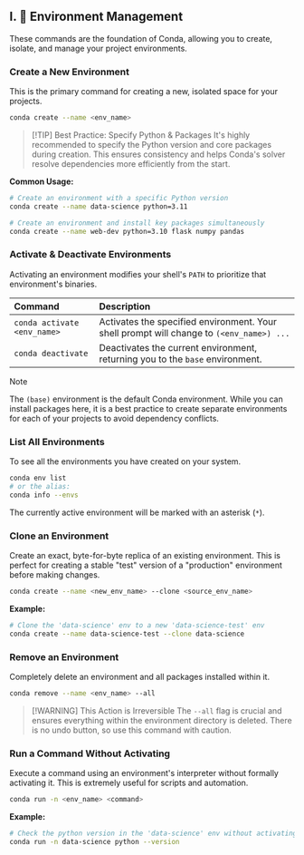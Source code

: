## I. 🌳 Environment Management

These commands are the foundation of Conda, allowing you to create, isolate, and manage your project environments.

### Create a New Environment

This is the primary command for creating a new, isolated space for your projects.

```bash
conda create --name <env_name>
```

> [!TIP] Best Practice: Specify Python & Packages
> It's highly recommended to specify the Python version and core packages during creation. This ensures consistency and helps Conda's solver resolve dependencies more efficiently from the start.

**Common Usage:**

```bash
# Create an environment with a specific Python version
conda create --name data-science python=3.11

# Create an environment and install key packages simultaneously
conda create --name web-dev python=3.10 flask numpy pandas
```

### Activate & Deactivate Environments

Activating an environment modifies your shell's `PATH` to prioritize that environment's binaries.

| Command | Description |
| :--- | :--- |
| `conda activate <env_name>` | Activates the specified environment. Your shell prompt will change to `(<env_name>) ...` |
| `conda deactivate` | Deactivates the current environment, returning you to the `base` environment. |

> [!NOTE]
> The `(base)` environment is the default Conda environment. While you can install packages here, it is a best practice to create separate environments for each of your projects to avoid dependency conflicts.

### List All Environments

To see all the environments you have created on your system.

```bash
conda env list
# or the alias:
conda info --envs
```

The currently active environment will be marked with an asterisk (`*`).

### Clone an Environment

Create an exact, byte-for-byte replica of an existing environment. This is perfect for creating a stable "test" version of a "production" environment before making changes.

```bash
conda create --name <new_env_name> --clone <source_env_name>
```

**Example:**

```bash
# Clone the 'data-science' env to a new 'data-science-test' env
conda create --name data-science-test --clone data-science
```

### Remove an Environment

Completely delete an environment and all packages installed within it.

```bash
conda remove --name <env_name> --all
```

> [!WARNING] This Action is Irreversible
> The `--all` flag is crucial and ensures everything within the environment directory is deleted. There is no undo button, so use this command with caution.

### Run a Command Without Activating

Execute a command using an environment's interpreter without formally activating it. This is extremely useful for scripts and automation.

```bash
conda run -n <env_name> <command>
```

**Example:**

```bash
# Check the python version in the 'data-science' env without activating it
conda run -n data-science python --version
```

